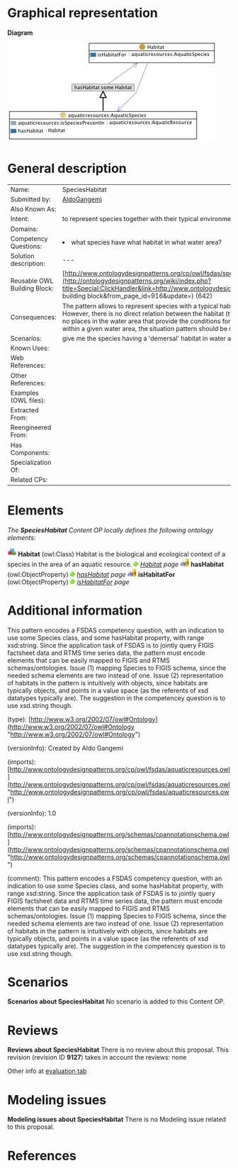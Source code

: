 #  Graphical representation


__Diagram__




[![Image:Specieshabitat.jpg](./Specieshabitat.jpg)](../Image/Specieshabitat.jpg.md "Image:Specieshabitat.jpg")




#  General description




|  |  |
| --- | --- |
|  Name: |  SpeciesHabitat |
|  Submitted by: | [AldoGangemi](../User/AldoGangemi.md "User:AldoGangemi") |
|  Also Known As: |  |
|  Intent: |  to represent species together with their typical environment in terms of habitat and water area |
|  Domains: |  |
|  Competency Questions: | <li> what species have what habitat in what water area?</li> |
|  Solution description: |  --- |
|  Reusable OWL Building Block: | [http://www.ontologydesignpatterns.org/cp/owl/fsdas/specieshabitat.owl](http://ontologydesignpatterns.org/wiki/index.php?title=Special:ClickHandler&link=http://www.ontologydesignpatterns.org/cp/owl/fsdas/specieshabitat.owl&message=OWL building block&from_page_id=916&update=) (642) |
|  Consequences: |  The pattern allows to represent species with a typical habitat and a typical water area where the exemplars can be found. However, there is no direct relation between the habitat (type) and the water area; in principle, it is possible that there are no places in the water area that provide the conditions for that habitat.In order to represent that a species has a habitat within a given water area, the situation pattern should be reused and specialized, as in the speciesconditions.owl pattern. |
|  Scenarios: |  give me the species having a 'demersal' habitat in water area '24' |
|  Known Uses: |  |
|  Web References: |  |
|  Other References: |  |
|  Examples (OWL files): |  |
|  Extracted From: |  |
|  Reengineered From: |  |
|  Has Components: |  |
|  Specialization Of: |  |
|  Related CPs: |  |


  




#  Elements


_The __SpeciesHabitat__ Content OP locally defines the following ontology elements:_



[![Class](./20px-Class.gif)](../Image/Class.gif.md "Class") __Habitat__ (owl:Class) Habitat is the biological and ecological context of a species in the area of an aquatic resource. 
 [![](./11px-ArrowRight.gif)](../Image/ArrowRight.gif.md "ArrowRight.gif") _[Habitat](./SpeciesHabitat.md "Submissions:SpeciesHabitat/Habitat") page_
[![ObjectProperty](./20px-ObjectProperty.gif)](../Image/ObjectProperty.gif.md "ObjectProperty") __hasHabitat__ (owl:ObjectProperty) 
 [![](./11px-ArrowRight.gif)](../Image/ArrowRight.gif.md "ArrowRight.gif") _[hasHabitat](./SpeciesConditions/hasHabitat.md "Submissions:SpeciesHabitat/hasHabitat") page_
[![ObjectProperty](./20px-ObjectProperty.gif)](../Image/ObjectProperty.gif.md "ObjectProperty") __isHabitatFor__ (owl:ObjectProperty) 
 [![](./11px-ArrowRight.gif)](../Image/ArrowRight.gif.md "ArrowRight.gif") _[isHabitatFor](./SpeciesConditions/isHabitatFor.md "Submissions:SpeciesHabitat/isHabitatFor") page_
#  Additional information


This pattern encodes a FSDAS competency question, with an indication to use some Species class, and some hasHabitat property, with range xsd:string.
Since the application task of FSDAS is to jointly query FIGIS factsheet data and RTMS time series data, the pattern must encode elements that can be easily mapped to FIGIS and RTMS schemas/ontologies.
Issue (1) mapping Species to FIGIS schema, since the needed schema elements are two instead of one.
Issue (2) representation of habitats in the pattern is intuitively with objects, since habitats are typically objects, and points in a value space (as the referents of xsd datatypes typically are). The suggestion in the competencey question is to use xsd.string though.


(type): [http://www.w3.org/2002/07/owl#Ontology](http://www.w3.org/2002/07/owl#Ontology "http://www.w3.org/2002/07/owl#Ontology")


(versionInfo): Created by Aldo Gangemi


(imports): [http://www.ontologydesignpatterns.org/cp/owl/fsdas/aquaticresources.owl](http://www.ontologydesignpatterns.org/cp/owl/fsdas/aquaticresources.owl "http://www.ontologydesignpatterns.org/cp/owl/fsdas/aquaticresources.owl")


(versionInfo): 1.0


(imports): [http://www.ontologydesignpatterns.org/schemas/cpannotationschema.owl](http://www.ontologydesignpatterns.org/schemas/cpannotationschema.owl "http://www.ontologydesignpatterns.org/schemas/cpannotationschema.owl")


(comment): This pattern encodes a FSDAS competency question, with an indication to use some Species class, and some hasHabitat property, with range xsd:string.
Since the application task of FSDAS is to jointly query FIGIS factsheet data and RTMS time series data, the pattern must encode elements that can be easily mapped to FIGIS and RTMS schemas/ontologies.
Issue (1) mapping Species to FIGIS schema, since the needed schema elements are two instead of one.
Issue (2) representation of habitats in the pattern is intuitively with objects, since habitats are typically objects, and points in a value space (as the referents of xsd datatypes typically are). The suggestion in the competencey question is to use xsd.string though.



#  Scenarios



__Scenarios about SpeciesHabitat__
No scenario is added to this Content OP.




#  Reviews



__Reviews about SpeciesHabitat__
There is no review about this proposal.
This revision (revision ID __9127__) takes in account the reviews: none


Other info at [evaluation tab](http://ontologydesignpatterns.org/wiki/index.php?title=Submissions:SpeciesHabitat&action=evaluation "http://ontologydesignpatterns.org/wiki/index.php?title=Submissions:SpeciesHabitat&action=evaluation")




  




#  Modeling issues



__Modeling issues about SpeciesHabitat__
There is no Modeling issue related to this proposal.




  




#  References